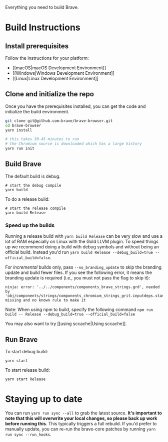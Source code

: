 Everything you need to build Brave.

# Build Instructions

## Install prerequisites

Follow the instructions for your platform:

- [[macOS|macOS Development Environment]]
- [[Windows|Windows Development Environment]]
- [[Linux|Linux Development Environment]]

## Clone and initialize the repo

Once you have the prerequisites installed, you can get the code and initialize the build environment.

```bash
git clone git@github.com:brave/brave-browser.git
cd brave-browser
yarn install

# this takes 30-45 minutes to run
# the Chromium source is downloaded which has a large history
yarn run init
```

## Build Brave
The default build is debug.
```
# start the debug compile
yarn build
```

To do a release build:
```
# start the release compile
yarn build Release
```
### Speed up the builds

Running a release build with `yarn build Release` can be very slow and use a lot of RAM especially on Linux with the Gold LLVM plugin.  To speed things up we recommend doing a build with debug symbols and without being an official build.  Instead you'd run `yarn build Release --debug_build=true --official_build=false`.

For _incremental_ builds only, pass `--no_branding_update` to skip the branding update and build fewer files. If you see the following error, it means the branding update is required (i.e., you must not pass the flag to skip it):

```
ninja: error: '../../components/components_brave_strings.grd', needed by
'obj/components/strings/components_chromium_strings_grit.inputdeps.stamp', missing and no known rule to make it
```

Note: When using npm to build, specify the following command `npm run build -- Release --debug_build=true --official_build=false`

You may also want to try [[using sccache|Using sccache]].

## Run Brave
To start debug build:

`yarn start`

To start release build:

`yarn start Release`
# Staying up to date

You can run `yarn run sync --all` to grab the latest source. **It's important to note that this will overwrite your local changes, so please back up work before running this**. This typically triggers a full rebuild. If you'd prefer to manually update, you can re-run the brave-core patches by running `yarn run sync --run_hooks`.